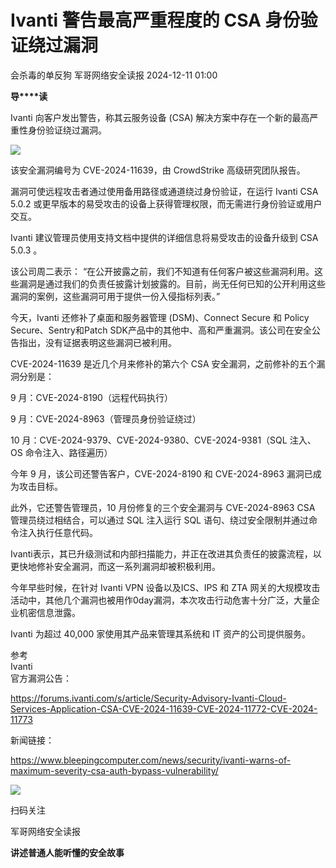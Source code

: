 #  Ivanti 警告最高严重程度的 CSA 身份验证绕过漏洞   
会杀毒的单反狗  军哥网络安全读报   2024-12-11 01:00  
  
**导****读**  
  
  
  
Ivanti 向客户发出警告，称其云服务设备 (CSA) 解决方案中存在一个新的最高严重性身份验证绕过漏洞。  
  
![](https://mmbiz.qpic.cn/mmbiz_jpg/AnRWZJZfVaGnMKnGu807Ulib4zCAPZMSWFR32z85bGjvYvV2TPiaM78zK9lZjV70n5FcB0QWbD9BNQrFUh1t6Zdw/640?wx_fmt=jpeg&from=appmsg "")  
  
  
该安全漏洞编号为 CVE-2024-11639，由 CrowdStrike 高级研究团队报告。  
  
  
漏洞可使远程攻击者通过使用备用路径或通道绕过身份验证，在运行 Ivanti CSA 5.0.2 或更早版本的易受攻击的设备上获得管理权限，而无需进行身份验证或用户交互。  
  
  
Ivanti 建议管理员使用支持文档中提供的详细信息将易受攻击的设备升级到 CSA 5.0.3 。  
  
  
该公司周二表示： “在公开披露之前，我们不知道有任何客户被这些漏洞利用。这些漏洞是通过我们的负责任披露计划披露的。目前，尚无任何已知的公开利用这些漏洞的案例，这些漏洞可用于提供一份入侵指标列表。”  
  
  
今天，Ivanti 还修补了桌面和服务器管理 (DSM)、Connect Secure 和 Policy Secure、Sentry和Patch SDK产品中的其他中、高和严重漏洞。该公司在安全公告指出，没有证据表明这些漏洞已被利用。  
  
  
CVE-2024-11639 是近几个月来修补的第六个 CSA 安全漏洞，之前修补的五个漏洞分别是：  
  
9 月：CVE-2024-8190（远程代码执行）  
  
9 月：CVE-2024-8963（管理员身份验证绕过）  
  
10 月：CVE-2024-9379、CVE-2024-9380、CVE-2024-9381（SQL 注入、OS 命令注入、路径遍历）  
  
  
今年 9 月，该公司还警告客户，CVE-2024-8190 和 CVE-2024-8963 漏洞已成为攻击目标。  
  
  
此外，它还警告管理员，10 月份修复的三个安全漏洞与 CVE-2024-8963 CSA 管理员绕过相结合，可以通过 SQL 注入运行 SQL 语句、绕过安全限制并通过命令注入执行任意代码。  
  
  
Ivanti表示，其已升级测试和内部扫描能力，并正在改进其负责任的披露流程，以更快地修补安全漏洞，而这一系列漏洞却被积极利用。  
  
  
今年早些时候，在针对 Ivanti VPN 设备以及ICS、IPS 和 ZTA 网关的大规模攻击活动中，其他几个漏洞也被用作0day漏洞，本次攻击行动危害十分广泛，大量企业机密信息泄露。  
  
  
Ivanti 为超过 40,000 家使用其产品来管理其系统和 IT 资产的公司提供服务。  
  
  
参考  
Ivanti  
官方漏洞公告：  
  
https://forums.ivanti.com/s/article/Security-Advisory-Ivanti-Cloud-Services-Application-CSA-CVE-2024-11639-CVE-2024-11772-CVE-2024-11773  
  
  
新闻链接：  
  
https://www.bleepingcomputer.com/news/security/ivanti-warns-of-maximum-severity-csa-auth-bypass-vulnerability/  
  
![](https://mmbiz.qpic.cn/mmbiz_jpg/AnRWZJZfVaGC3gsJClsh4Fia0icylyBEnBywibdbkrLLzmpibfdnf5wNYzEUq2GpzfedMKUjlLJQ4uwxAFWLzHhPFQ/640?wx_fmt=jpeg "")  
  
扫码关注  
  
军哥网络安全读报  
  
**讲述普通人能听懂的安全故事**  
  
